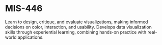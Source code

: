 # MIS-446
Learn to design, critique, and evaluate visualizations, making informed decisions on color, interaction, and usability. Develops data visualization skills through experiential learning, combining hands-on practice with real-world applications.
